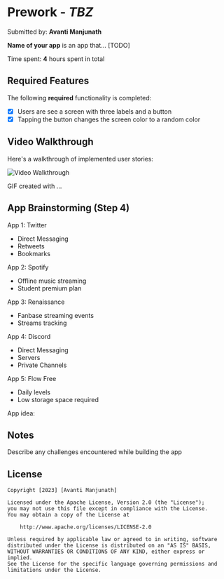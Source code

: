 # Prework - *TBZ*

Submitted by: **Avanti Manjunath**

**Name of your app** is an app that... [TODO] 

Time spent: **4** hours spent in total

## Required Features

The following **required** functionality is completed:

- [X] Users are see a screen with three labels and a button
- [X] Tapping the button changes the screen color to a random color
 
## Video Walkthrough

Here's a walkthrough of implemented user stories:

<img src='file:///Users/Chutties/Documents/iOSPrework.gif' title='Video Walkthrough' width='' alt='Video Walkthrough' />

<!-- Replace this with whatever GIF tool you used! -->
GIF created with ...  
<!-- Recommended tools:
[Kap](https://getkap.co/) for macOS
[ScreenToGif](https://www.screentogif.com/) for Windows
[peek](https://github.com/phw/peek) for Linux. -->

## App Brainstorming (Step 4)

App 1: Twitter
- Direct Messaging
- Retweets
- Bookmarks

App 2: Spotify
- Offline music streaming
- Student premium plan

App 3: Renaissance
- Fanbase streaming events
- Streams tracking

App 4: Discord
- Direct Messaging
- Servers
- Private Channels

App 5: Flow Free
- Daily levels
- Low storage space required

App idea:


## Notes

Describe any challenges encountered while building the app

## License

    Copyright [2023] [Avanti Manjunath]

    Licensed under the Apache License, Version 2.0 (the "License");
    you may not use this file except in compliance with the License.
    You may obtain a copy of the License at

        http://www.apache.org/licenses/LICENSE-2.0

    Unless required by applicable law or agreed to in writing, software
    distributed under the License is distributed on an "AS IS" BASIS,
    WITHOUT WARRANTIES OR CONDITIONS OF ANY KIND, either express or implied.
    See the License for the specific language governing permissions and
    limitations under the License.
